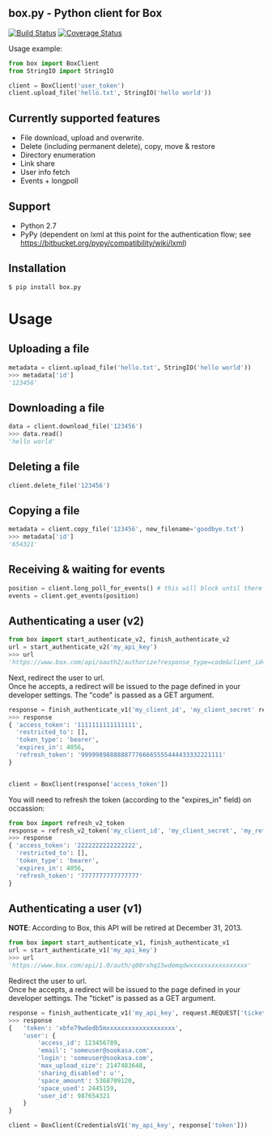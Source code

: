 box.py - Python client for Box
------------------------------

[![Build Status](https://secure.travis-ci.org/sookasa/box.py.png?branch=master)](http://travis-ci.org/sookasa/box.py) [![Coverage Status](https://coveralls.io/repos/sookasa/box.py/badge.png)](https://coveralls.io/r/sookasa/box.py)


Usage example:
```python
from box import BoxClient
from StringIO import StringIO

client = BoxClient('user_token')
client.upload_file('hello.txt', StringIO('hello world'))
```


Currently supported features
----------------------------
- File download, upload and overwrite.
- Delete (including permanent delete), copy, move & restore
- Directory enumeration
- Link share
- User info fetch
- Events + longpoll


Support
-------
- Python 2.7
- PyPy (dependent on lxml at this point for the authentication flow; see https://bitbucket.org/pypy/compatibility/wiki/lxml)

Installation
-------------
```
$ pip install box.py
```

Usage
=====

Uploading a file
----------------
```python
metadata = client.upload_file('hello.txt', StringIO('hello world'))
>>> metadata['id']
'123456'
```

Downloading a file
------------------
```python
data = client.download_file('123456')
>>> data.read()
'hello world'
```

Deleting a file
---------------
```python
client.delete_file('123456')
```


Copying a file
--------------
```python
metadata = client.copy_file('123456', new_filename='goodbye.txt')
>>> metadata['id']
'654321'
```


Receiving & waiting for events
------------------------------
```python
position = client.long_poll_for_events() # this will block until there are new events
events = client.get_events(position)
```

Authenticating a user (v2)
--------------------------
```python
from box import start_authenticate_v2, finish_authenticate_v2
url = start_authenticate_v2('my_api_key')
>>> url
'https://www.box.com/api/oauth2/authorize?response_type=code&client_id=my_api_key'
```

Next, redirect the user to url.  
Once he accepts, a redirect will be issued to the page defined in your developer settings. The "code" is passed as a GET argument.

```python
response = finish_authenticate_v1('my_client_id', 'my_client_secret' request.REQUEST['code'])
>>> response
{ 'access_token': '1111111111111111',
  'restricted_to': [],
  'token_type': 'bearer',
  'expires_in': 4056,
  'refresh_token': '999998988888877766665555444433332221111'
}


client = BoxClient(response['access_token'])
```

You will need to refresh the token (according to the "expires_in" field) on occassion:
```python
from box import refresh_v2_token
response = refresh_v2_token('my_client_id', 'my_client_secret', 'my_refresh_token')
>>> response
{ 'access_token': '2222222222222222',
  'restricted_to': [],
  'token_type': 'bearer',
  'expires_in': 4056,
  'refresh_token': '7777777777777777'
}
```

Authenticating a user (v1)
--------------------------
**NOTE**: According to Box, this API will be retired at December 31, 2013.

```python
from box import start_authenticate_v1, finish_authenticate_v1
url = start_authenticate_v1('my_api_key')
>>> url
'https://www.box.com/api/1.0/auth/q00rxhq15wdemqdwxxxxxxxxxxxxxxxx'
```

Redirect the user to url.  
Once he accepts, a redirect will be issued to the page defined in your developer settings. The "ticket" is passed as a GET argument.

```python
response = finish_authenticate_v1('my_api_key', request.REQUEST['ticket'])
>>> response
{   'token': 'xbfe79wdedb5mxxxxxxxxxxxxxxxxxxx',
    'user': {
        'access_id': 123456789,
        'email': 'someuser@sookasa.com',
        'login': 'someuser@sookasa.com',
        'max_upload_size': 2147483648,
        'sharing_disabled': u'',
        'space_amount': 5368709120,
        'space_used': 2445159,
        'user_id': 987654321
    }
}

client = BoxClient(CredentialsV1('my_api_key', response['token']))
```
